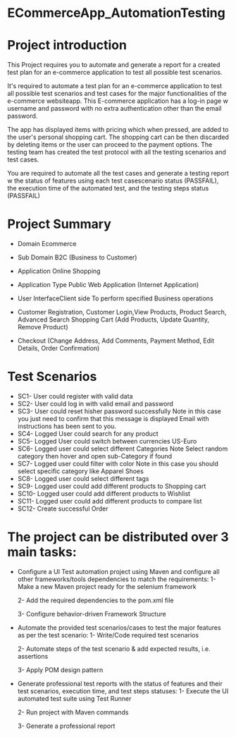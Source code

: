 # ECommerceApp_AutomationTesting

# Project introduction
This Project requires you to automate and generate a report for a created test plan for an e-commerce application to test all possible test scenarios.

It's required to automate a test plan for an e-commerce application to test all possible test scenarios and test cases for the major functionalities of the e-commerce websiteapp. This E-commerce application has a log-in page w username and password with no extra authentication other than the email password.

The app has displayed items with pricing which when pressed, are added to the user's personal shopping cart. The shopping cart can be then discarded by deleting items or the user can proceed to the payment options. The testing team has created the test protocol with all the testing scenarios and test cases.

You are required to automate all the test cases and generate a testing report w the status of features using each test casescenario status (PASSFAIL), the execution time of the automated test, and the testing steps status (PASSFAIL)

# Project Summary
- Domain Ecommerce

- Sub Domain B2C (Business to Customer)

- Application Online Shopping

- Application Type Public Web Application (Internet Application)

- User InterfaceClient side To perform specified Business operations

- Customer Registration, Customer Login,View Products, Product Search, Advanced Search Shopping Cart (Add Products, Update Quantity, Remove Product)

- Checkout (Change Address, Add Comments, Payment Method, Edit Details, Order Confirmation)

# Test Scenarios
- SC1- User could register with valid data
- SC2- User could log in with valid email and password
- SC3- User could reset hisher password successfully
Note in this case you just need to confirm that this message is displayed Email with instructions has been sent to you.
- SC4- Logged User could search for any product
- SC5- Logged User could switch between currencies US-Euro
- SC6- Logged user could select different Categories
Note Select random category then hover and open sub-Category if found
- SC7- Logged user could filter with color
Note in this case you should select specific category like Apparel  Shoes
- SC8- Logged user could select different tags
- SC9- Logged user could add different products to Shopping cart
- SC10- Logged user could add different products to Wishlist
- SC11- Logged user could add different products to compare list
- SC12- Create successful Order

# The project can be distributed over 3 main tasks:

- Configure a UI Test automation project using Maven and configure all other frameworks/tools dependencies to match the requirements:
    1- Make a new Maven project ready for the selenium framework

    2- Add the required dependencies to the pom.xml file

    3- Configure behavior-driven Framework Structure

- Automate the provided test scenarios/cases to test the major features as per the test scenario:
    1- Write/Code required test scenarios

    2- Automate steps of the test scenario & add expected results, i.e. assertions

    3- Apply POM design pattern

- Generate professional test reports with the status of features and their test scenarios, execution time, and test steps statuses:
    1- Execute the UI automated test suite using Test Runner

    2- Run project with Maven commands

    3- Generate a professional report
